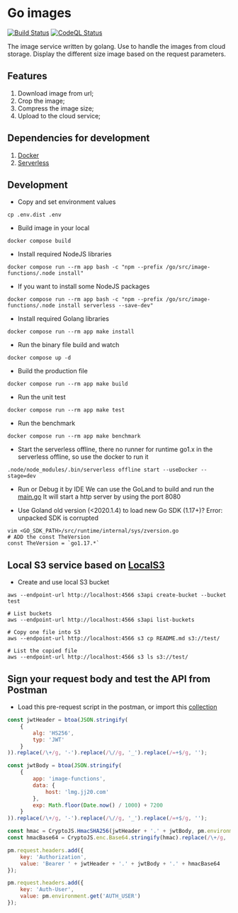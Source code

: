 # Go images

[![Build Status](https://github.com/waxmoth/images/workflows/Build/badge.svg)](https://github.com/waxmoth/images/)
[![CodeQL Status](https://github.com/waxmoth/images/workflows/CodeQL/badge.svg)](https://github.com/waxmoth/images/)

The image service written by golang. 
Use to handle the images from cloud storage. Display the different size image based on the request parameters.

## Features
1. Download image from url;
2. Crop the image;
3. Compress the image size;
4. Upload to the cloud service;

## Dependencies for development
1. [Docker](https://www.docker.com/)
2. [Serverless](https://www.serverless.com/)

## Development
* Copy and set environment values
```shell script
cp .env.dist .env
```

* Build image in your local
```shell script
docker compose build
```

* Install required NodeJS libraries
```shell script
docker compose run --rm app bash -c "npm --prefix /go/src/image-functions/.node install"
```

* If you want to install some NodeJS packages
```shell script
docker compose run --rm app bash -c "npm --prefix /go/src/image-functions/.node install serverless --save-dev"
```

* Install required Golang libraries
```shell script
docker compose run --rm app make install
```

* Run the binary file build and watch
```shell script
docker compose up -d
```

* Build the production file
```shell script
docker compose run --rm app make build
```

* Run the unit test
```shell script
docker compose run --rm app make test
```

* Run the benchmark
```shell script
docker compose run --rm app make benchmark
```

* Start the serverless offline, there no runner for runtime go1.x in the serverless offline, so use the docker to run it
```shell script
.node/node_modules/.bin/serverless offline start --useDocker --stage=dev
```

* Run or Debug it by IDE
We can use the GoLand to build and run the [main.go](./src/main.go)
It will start a http server by using the port 8080

* Use Goland old version (<2020.1.4) to load new Go SDK (1.17+)? Error: unpacked SDK is corrupted
```
vim <GO_SDK_PATH>/src/runtime/internal/sys/zversion.go
# ADD the const TheVersion
const TheVersion = `go1.17.*`
```

## Local S3 service based on [LocalS3](https://github.com/Robothy/local-s3)

* Create and use local S3 bucket
```shell script
aws --endpoint-url http://localhost:4566 s3api create-bucket --bucket test

# List buckets
aws --endpoint-url http://localhost:4566 s3api list-buckets

# Copy one file into S3
aws --endpoint-url http://localhost:4566 s3 cp README.md s3://test/

# List the copied file
aws --endpoint-url http://localhost:4566 s3 ls s3://test/
```

## Sign your request body and test the API from Postman

* Load this pre-request script in the postman, or import this [collection](doc/postman/api_collection.json)

```javascript
const jwtHeader = btoa(JSON.stringify(
    {
        alg: 'HS256',
        typ: 'JWT'
    }
)).replace(/\+/g, '-').replace(/\//g, '_').replace(/=+$/g, '');

const jwtBody = btoa(JSON.stringify(
    {
        app: 'image-functions',
        data: {
            host: 'lmg.jj20.com'
        },
        exp: Math.floor(Date.now() / 1000) + 7200
    }
)).replace(/\+/g, '-').replace(/\//g, '_').replace(/=+$/g, '');

const hmac = CryptoJS.HmacSHA256(jwtHeader + '.' + jwtBody, pm.environment.get('AUTH_KEY'));
const hmacBase64 = CryptoJS.enc.Base64.stringify(hmac).replace(/\+/g, '-').replace(/\//g, '_').replace(/=+$/g, '');

pm.request.headers.add({
    key: 'Authorization',
    value: 'Bearer ' + jwtHeader + '.' + jwtBody + '.' + hmacBase64
});

pm.request.headers.add({
    key: 'Auth-User',
    value: pm.environment.get('AUTH_USER')
});
```
